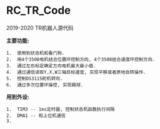 # RC_TR_Code
 2019-2020 TR机器人源代码

**主要功能:**

	1.	使用到状态机和看门狗.
 	2.	用4个3508电机结合位置环控制方向, 4个3508结合速度环控制方向.
 	3.	通过左右标定确定方向电机最大最小值.
 	4.	通过通信读取Y,X,W三轴目标速度, 实现平移或者原地自转操作.
 	5.	控制DS3115舵机转向.
 	6.	通过多次位置环操控, 实现踢球.



**用到外设:**

	1.	TIM3 -- 1ms定时器, 控制状态机函数执行间隔
 	2.	DMA1 -- 和上位机通信
 	3.	
